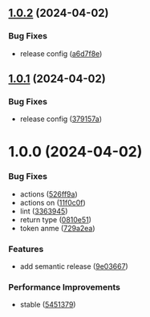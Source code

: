 ## [1.0.2](https://github.com/yasharsanaei/ng-reactive-state/compare/v1.0.1...v1.0.2) (2024-04-02)


### Bug Fixes

* release config ([a6d7f8e](https://github.com/yasharsanaei/ng-reactive-state/commit/a6d7f8e5b8dc6e58a88bd47b54827dd905be006e))

## [1.0.1](https://github.com/yasharsanaei/ng-reactive-state/compare/v1.0.0...v1.0.1) (2024-04-02)


### Bug Fixes

* release config ([379157a](https://github.com/yasharsanaei/ng-reactive-state/commit/379157ad03fbe5895c12ccf04a61aa193072000a))

# 1.0.0 (2024-04-02)


### Bug Fixes

* actions ([526ff9a](https://github.com/yasharsanaei/ng-reactive-state/commit/526ff9a5956ad2c887294e42c7dfd0baf2f09ee0))
* actions on ([11f0c0f](https://github.com/yasharsanaei/ng-reactive-state/commit/11f0c0f423d6f499496fd004885f19a75286500a))
* lint ([3363945](https://github.com/yasharsanaei/ng-reactive-state/commit/3363945e556a0e23ff938437ae64351e249b6f79))
* return type ([0810e51](https://github.com/yasharsanaei/ng-reactive-state/commit/0810e5140e36002c5b5b016b032a6edc1752c463))
* token anme ([729a2ea](https://github.com/yasharsanaei/ng-reactive-state/commit/729a2ea6263bfbcc002847f5ccc3b26c408c3fcb))


### Features

* add semantic release ([9e03667](https://github.com/yasharsanaei/ng-reactive-state/commit/9e036679ca14e98160d9fd313efaf638609fa36d))


### Performance Improvements

* stable ([5451379](https://github.com/yasharsanaei/ng-reactive-state/commit/5451379de36eecb26dbeea74bd3142ef6d37535f))
